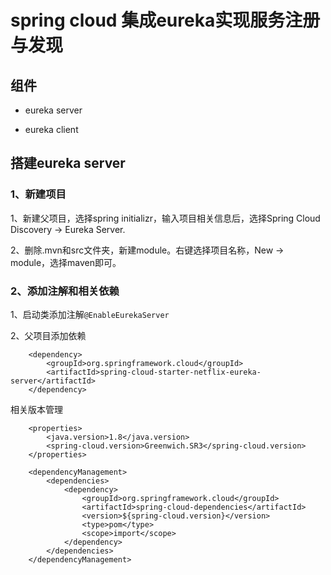# spring cloud 集成eureka实现服务注册与发现

## 组件

+ eureka server

+ eureka client

## 搭建eureka server

### 1、新建项目

 1、新建父项目，选择spring initializr，输入项目相关信息后，选择Spring Cloud Discovery -> Eureka Server.

 2、删除.mvn和src文件夹，新建module。右键选择项目名称，New -> module，选择maven即可。

### 2、添加注解和相关依赖

 1、启动类添加注解`@EnableEurekaServer`

 2、父项目添加依赖

```maven
    <dependency>
        <groupId>org.springframework.cloud</groupId>
        <artifactId>spring-cloud-starter-netflix-eureka-server</artifactId>
	</dependency>
```

相关版本管理

```maven
    <properties>
		<java.version>1.8</java.version>
		<spring-cloud.version>Greenwich.SR3</spring-cloud.version>
	</properties>

    <dependencyManagement>
		<dependencies>
			<dependency>
				<groupId>org.springframework.cloud</groupId>
				<artifactId>spring-cloud-dependencies</artifactId>
				<version>${spring-cloud.version}</version>
				<type>pom</type>
				<scope>import</scope>
			</dependency>
		</dependencies>
	</dependencyManagement>
```

